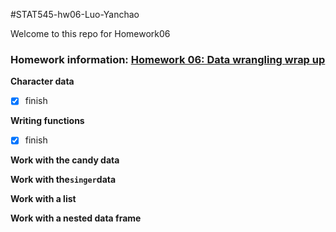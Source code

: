 #STAT545-hw06-Luo-Yanchao

Welcome to this repo for Homework06

### Homework information: [Homework 06: Data wrangling wrap up](http://stat545.com/hw06_data-wrangling-conclusion.html)

**Character data**

- [x] finish

**Writing functions**

- [x] finish

**Work with the candy data**

**Work with the`singer`data**

**Work with a list**

**Work with a nested data frame**


